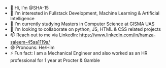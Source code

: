 - 👋 Hi, I’m @SHA-15
- 👀 I’m interested in Fullstack Development, Machine Learning & Artificial Intelligence
- 🌱 I’m currently studying Masters in Computer Science at GISMA UAS
- 💞️ I’m looking to collaborate on python, JS, HTML & CSS related projects
- 📫 Reach out to me via LinkedIn: https://www.linkedin.com/in/hamza-saleem-45aa1119a/
- 😄 Pronouns: He/Him
- ⚡ Fun fact: I am a Mechanical Engineer and also worked as an HR professional for 1 year at Procter & Gamble

<!---
SHA-15/SHA-15 is a ✨ special ✨ repository because its `README.md` (this file) appears on your GitHub profile.
You can click the Preview link to take a look at your changes.
--->
